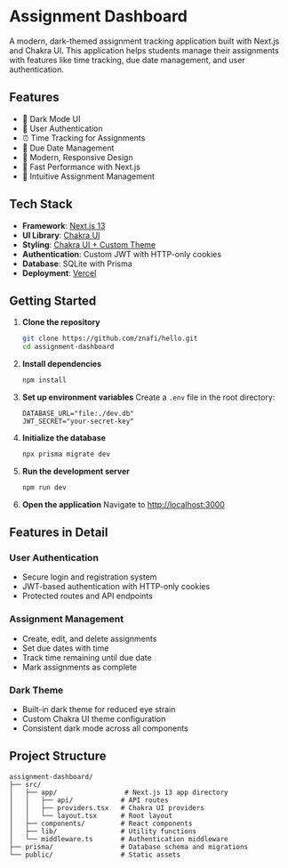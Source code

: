# Assignment Dashboard

A modern, dark-themed assignment tracking application built with Next.js and Chakra UI. This application helps students manage their assignments with features like time tracking, due date management, and user authentication.

## Features

- 🌙 Dark Mode UI
- 🔐 User Authentication
- ⏰ Time Tracking for Assignments
- 📅 Due Date Management
- 🎨 Modern, Responsive Design
- 🚀 Fast Performance with Next.js
- 🎯 Intuitive Assignment Management

## Tech Stack

- **Framework**: [Next.js 13](https://nextjs.org/)
- **UI Library**: [Chakra UI](https://chakra-ui.com/)
- **Styling**: [Chakra UI + Custom Theme](https://chakra-ui.com/docs/styled-system/theme)
- **Authentication**: Custom JWT with HTTP-only cookies
- **Database**: SQLite with Prisma
- **Deployment**: [Vercel](https://vercel.com)

## Getting Started

1. **Clone the repository**
   ```bash
   git clone https://github.com/znafi/hello.git
   cd assignment-dashboard
   ```

2. **Install dependencies**
   ```bash
   npm install
   ```

3. **Set up environment variables**
   Create a `.env` file in the root directory:
   ```env
   DATABASE_URL="file:./dev.db"
   JWT_SECRET="your-secret-key"
   ```

4. **Initialize the database**
   ```bash
   npx prisma migrate dev
   ```

5. **Run the development server**
   ```bash
   npm run dev
   ```

6. **Open the application**
   Navigate to [http://localhost:3000](http://localhost:3000)

## Features in Detail

### User Authentication
- Secure login and registration system
- JWT-based authentication with HTTP-only cookies
- Protected routes and API endpoints

### Assignment Management
- Create, edit, and delete assignments
- Set due dates with time
- Track time remaining until due date
- Mark assignments as complete

### Dark Theme
- Built-in dark theme for reduced eye strain
- Custom Chakra UI theme configuration
- Consistent dark mode across all components

## Project Structure

```
assignment-dashboard/
├── src/
│   ├── app/                 # Next.js 13 app directory
│   │   ├── api/            # API routes
│   │   ├── providers.tsx   # Chakra UI providers
│   │   └── layout.tsx      # Root layout
│   ├── components/         # React components
│   ├── lib/                # Utility functions
│   └── middleware.ts       # Authentication middleware
├── prisma/                 # Database schema and migrations
└── public/                 # Static assets
```




